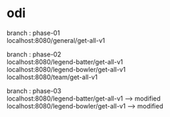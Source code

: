 # odi

branch : phase-01\
localhost:8080/general/get-all-v1

branch : phase-02\
localhost:8080/legend-batter/get-all-v1\
localhost:8080/legend-bowler/get-all-v1\
localhost:8080/team/get-all-v1

branch : phase-03\
localhost:8080/legend-batter/get-all-v1 --> modified\
localhost:8080/legend-bowler/get-all-v1 --> modified